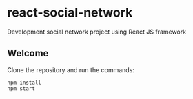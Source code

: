 # react-social-network
  Development social network project using React JS framework
## Welcome
  Clone the repository and run the commands:
  ```
  npm install
  npm start
  ```
